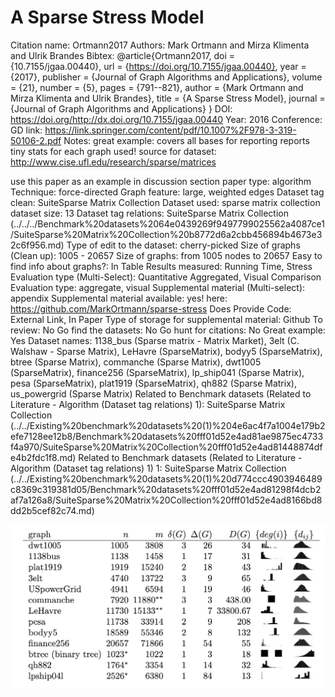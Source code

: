 # A Sparse Stress Model

Citation name: Ortmann2017
Authors: Mark Ortmann and Mirza Klimenta and Ulrik Brandes
Bibtex: @article{Ortmann2017,
doi = {10.7155/jgaa.00440},
url = {https://doi.org/10.7155/jgaa.00440},
year = {2017},
publisher = {Journal of Graph Algorithms and Applications},
volume = {21},
number = {5},
pages = {791--821},
author = {Mark Ortmann and Mirza Klimenta and Ulrik Brandes},
title = {A Sparse Stress Model},
journal = {Journal of Graph Algorithms and Applications}
}
DOI: https://doi.org/http://dx.doi.org/10.7155/jgaa.00440
Year: 2016
Conference: GD
link: https://link.springer.com/content/pdf/10.1007%2F978-3-319-50106-2.pdf
Notes: great example: covers all bases for reporting
reports tiny stats for each graph used!
source for dataset: http://www.cise.ufl.edu/research/sparse/matrices

use this paper as an example in discussion section
paper type: algorithm
Technique: force-directed
Graph feature: large, weighted edges
Dataset tag clean: SuiteSparse Matrix Collection
Dataset used: sparse matrix collection
dataset size: 13
Dataset tag relations: SuiteSparse Matrix Collection (../../../Benchmark%20datasets%2064e0439269f9497799025562a4087ce1/SuiteSparse%20Matrix%20Collection%20b8772d6a2cbb456894b4673e32c6f956.md)
Type of edit to the dataset: cherry-picked
Size of graphs (Clean up): 1005 - 20657
Size of graphs: from 1005 nodes to 20657
Easy to find info about graphs?: In Table
Results measured: Running Time, Stress
Evaluation type (Multi-Select): Quantitative Aggregated, Visual Comparison
Evaluation type: aggregate, visual
Supplemental material (Multi-select): appendix
Supplemental material available: yes! here: https://github.com/MarkOrtmann/sparse-stress
Does Provide Code: External Link, In Paper
Type of storage for supplemental material: Github
To review: No
Go find the datasets: No
Go hunt for citations: No
Great example: Yes
Dataset names: 1138_bus (Sparse matrix - Matrix Market), 3elt (C. Walshaw - Sparse Matrix), LeHavre (SparseMatrix), bodyy5 (SparseMatrix), btree (Sparse Matrix), commanche (Sparse Matrix), dwt1005 (SparseMatrix), finance256 (SparseMatrix), lp_ship041 (Sparse Matrix), pesa (SparseMatrix), plat1919 (SparseMatrix), qh882 (Sparse Matrix), us_powergrid (Sparse Matrix)
Related to Benchmark datasets (Related to Literature - Algorithm (Dataset tag relations) 1): SuiteSparse Matrix Collection (../../Existing%20benchmark%20datasets%20(1)%204e6ac4f7a1004e179b2efe7128ee12b8/Benchmark%20datasets%20fff01d52e4ad81ae9875ec4733f4a970/SuiteSparse%20Matrix%20Collection%20fff01d52e4ad81448874dfe4b2fdc1f8.md)
Related to Benchmark datasets (Related to Literature - Algorithm (Dataset tag relations) 1) 1: SuiteSparse Matrix Collection (../../Existing%20benchmark%20datasets%20(1)%20d774ccc4903946489c8369c319381d05/Benchmark%20datasets%20fff01d52e4ad81298f4dcb2af7a126a8/SuiteSparse%20Matrix%20Collection%20fff01d52e4ad8166bd8dd2b5cef82c74.md)

![Untitled](A%20Sparse%20Stress%20Model%2096e7e209fadc468f9156cb44d0c8e59b/Untitled.png)
